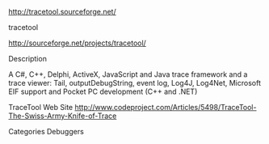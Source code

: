 http://tracetool.sourceforge.net/

tracetool

http://sourceforge.net/projects/tracetool/

Description

A C#, C++, Delphi, ActiveX, JavaScript and Java trace framework and a trace viewer: Tail, outputDebugString, event log, Log4J, Log4Net, Microsoft EIF support and Pocket PC development (C++ and .NET)

TraceTool Web Site
http://www.codeproject.com/Articles/5498/TraceTool-The-Swiss-Army-Knife-of-Trace

Categories
Debuggers

